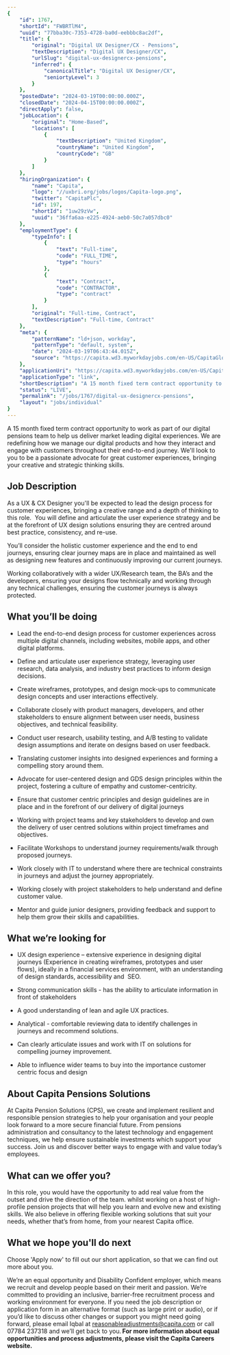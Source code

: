 ```yaml
---
{
	"id": 1767,
	"shortId": "FWBRTlM4",
	"uuid": "77bba30c-7353-4728-ba0d-eebbbc8ac2df",
	"title": {
		"original": "Digital UX Designer/CX - Pensions",
		"textDescription": "Digital UX Designer/CX",
		"urlSlug": "digital-ux-designercx-pensions",
		"inferred": {
			"canonicalTitle": "Digital UX Designer/CX",
			"seniortyLevel": 3
		}
	},
	"postedDate": "2024-03-19T00:00:00.000Z",
	"closedDate": "2024-04-15T00:00:00.000Z",
	"directApply": false,
	"jobLocation": {
		"original": "Home-Based",
		"locations": [
			{
				"textDescription": "United Kingdom",
				"countryName": "United Kingdom",
				"countryCode": "GB"
			}
		]
	},
	"hiringOrganization": {
		"name": "Capita",
		"logo": "//uxbri.org/jobs/logos/Capita-logo.png",
		"twitter": "CapitaPlc",
		"id": 197,
		"shortId": "1uw29zVw",
		"uuid": "36ffa6aa-e225-4924-aeb0-50c7a057dbc0"
	},
	"employmentType": {
		"typeInfo": [
			{
				"text": "Full-time",
				"code": "FULL_TIME",
				"type": "hours"
			},
			{
				"text": "Contract",
				"code": "CONTRACTOR",
				"type": "contract"
			}
		],
		"original": "Full-time, Contract",
		"textDescription": "Full-time, Contract"
	},
	"meta": {
		"patternName": "ld+json, workday",
		"patternType": "default, system",
		"date": "2024-03-19T06:43:44.015Z",
		"source": "https://capita.wd3.myworkdayjobs.com/en-US/CapitaGlobal/job/Home-Based---GBR/Digital-UX-Designer-CX---Pensions_10096858-1?source=Recruiting_Source_Indeed"
	},
	"applicationUri": "https://capita.wd3.myworkdayjobs.com/en-US/CapitaGlobal/job/Home-Based---GBR/Digital-UX-Designer-CX---Pensions_10096858-1/apply",
	"applicationType": "link",
	"shortDescription": "A 15 month fixed term contract opportunity to work as part of our digital pensions team to help us deliver market leading digital experiences. We are redefining how we manage our digital products and",
	"status": "LIVE",
	"permalink": "/jobs/1767/digital-ux-designercx-pensions",
	"layout": "jobs/individual"
}
---
```

<p>A 15 month fixed term contract opportunity to work as part of our digital pensions team to help us deliver market leading digital experiences. We are redefining how we manage our digital products and how they interact and engage with customers throughout their end-to-end journey. We'll look to you to be a passionate advocate for great customer experiences, bringing your creative and strategic thinking skills.</p><h2>Job Description</h2><p>As a UX &amp; CX Designer you'll be expected to lead the design process for customer experiences, bringing a creative range and a depth of thinking to this role.&nbsp; You will define and articulate the user experience strategy and be at the forefront of UX design solutions ensuring they are centred around best practice, consistency, and re-use.</p><p>You’ll consider the holistic customer experience and the end to end journeys, ensuring clear journey maps are in place and maintained as well as designing new features and continuously improving our current journeys.</p><p>Working collaboratively with a wider UX/Research team, the BA’s and the developers, ensuring your designs flow technically and working through any technical challenges, ensuring the customer journeys is always protected.</p><h2>What you’ll be doing</h2><ul><li><p>Lead the end-to-end design process for customer experiences across multiple digital channels, including websites, mobile apps, and other digital platforms.</p></li><li><p>Define and articulate user experience strategy, leveraging user research, data analysis, and industry best practices to inform design decisions.</p></li><li><p>Create wireframes, prototypes, and design mock-ups to communicate design concepts and user interactions effectively.</p></li><li><p>Collaborate closely with product managers, developers, and other stakeholders to ensure alignment between user needs, business objectives, and technical feasibility.</p></li><li><p>Conduct user research, usability testing, and A/B testing to validate design assumptions and iterate on designs based on user feedback.</p></li><li><p>Translating customer insights into designed experiences and forming a compelling story around them.</p></li><li><p>Advocate for user-centered design and GDS design principles within the project, fostering a culture of empathy and customer-centricity.</p></li><li><p>Ensure that customer centric principles and design guidelines are in place and in the forefront of our delivery of digital journeys</p></li><li><p>Working with project teams and key stakeholders to develop and own the delivery of user centred solutions within project timeframes and objectives.</p></li><li><p>Facilitate Workshops to understand journey requirements/walk through proposed journeys.</p></li><li><p>Work closely with IT to understand where there are technical constraints in journeys and adjust the journey appropriately.</p></li><li><p>Working closely with project stakeholders to help understand and define customer value.</p></li><li><p>Mentor and guide junior designers, providing feedback and support to help them grow their skills and capabilities.</p></li></ul><h2>What we’re looking for</h2><ul><li><p>UX design experience – extensive experience in designing digital journeys (Experience in creating wireframes, prototypes and user flows), ideally in a financial services environment, with an understanding of design standards, accessibility and&nbsp; SEO.</p></li><li><p>Strong communication skills - has the ability to articulate information in front of stakeholders</p></li><li><p>A good understanding of lean and agile UX practices.</p></li><li><p>Analytical - comfortable reviewing data to identify challenges in journeys and recommend solutions.&nbsp;</p></li><li><p>Can clearly articulate issues and work with IT on solutions for compelling journey improvement.</p></li><li><p>Able to influence wider teams to buy into the importance customer centric focus and design</p></li></ul><h2>About Capita Pensions Solutions</h2><p>At Capita Pension Solutions (CPS), we create and implement resilient and responsible pension strategies to help your organisation and your people look forward to a more secure financial future. From pensions administration and consultancy to the latest technology and engagement techniques, we help ensure sustainable investments which support your success. Join us and discover better ways to engage with and value today’s employees.</p><h2>What can we offer you?</h2><p>In this role, you would have the opportunity to add real value from the outset and drive the direction of the team. whilst working on a host of high-profile pension projects that will help you learn and evolve new and existing skills. We also believe in offering flexible working solutions that suit your needs, whether that’s from home, from your nearest Capita office.</p><h2>What we hope you'll do next</h2><p>Choose 'Apply now' to fill out our short application, so that we can find out more about you.&nbsp;</p><p>We’re an equal opportunity and Disability Confident employer, which means we recruit and develop people based on their merit and passion. We’re committed to providing an inclusive, barrier-free recruitment process and working environment for everyone. If you need the job description or application form in an alternative format (such as large print or audio), or if you’d like to discuss other changes or support you might need going forward, please email Iqbal at <a target="_blank" rel="noopener noreferrer nofollow" href="mailto:reasonableadjustments@capita.com">reasonableadjustments@capita.com</a> or call 07784 237318 and we’ll get back to you. <strong>For more information about equal opportunities and process adjustments, please visit the Capita Careers website.</strong>&nbsp;</p>
